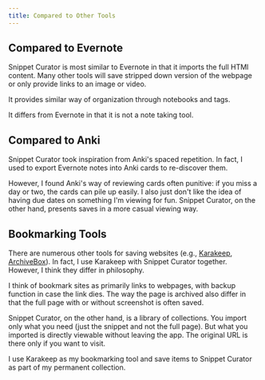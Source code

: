 ```yaml
---
title: Compared to Other Tools
---
```


## Compared to Evernote

Snippet Curator is most similar to Evernote in that it imports the full HTMl content. Many other tools will save stripped down version of the webpage or only provide links to an image or video.

It provides similar way of organization through notebooks and tags.

It differs from Evernote in that it is not a note taking tool. 

## Compared to Anki

Snippet Curator took inspiration from Anki's spaced repetition. In fact, I used to export Evernote notes into Anki cards to re-discover them. 

However, I found Anki's way of reviewing cards often punitive: if you miss a day or two, the cards can pile up easily. I also just don't like the idea of having due dates on something I'm viewing for fun. Snippet Curator, on the other hand, presents saves in a more casual viewing way.  

## Bookmarking Tools

There are numerous other tools for saving websites (e.g., [Karakeep](https://github.com/karakeep-app/karakeep), [ArchiveBox](https://archivebox.io/)). In fact, I use Karakeep with Snippet Curator together. However, I think they differ in philosophy.

I think of bookmark sites as primarily links to webpages, with backup function in case the link dies. The way the page is archived also differ in that the full page with or without screenshot is often saved. 

Snippet Curator, on the other hand, is a library of collections. You import only what you need (just the snippet and not the full page). But what you imported is directly viewable without leaving the app. The original URL is there only if you want to visit.   

I use Karakeep as my bookmarking tool and save items to Snippet Curator as part of my permanent collection.